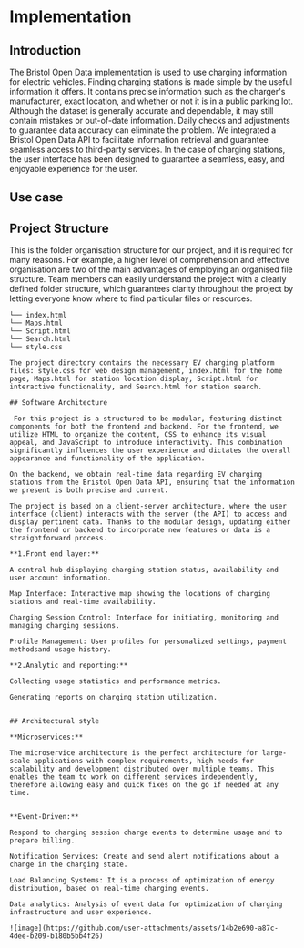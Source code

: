 # Implementation

## Introduction
The Bristol Open Data implementation is used to use charging information for electric vehicles. Finding charging stations is made simple by the useful information it offers. It contains precise information such as the charger's manufacturer, exact location, and whether or not it is in a public parking lot. Although the dataset is generally accurate and dependable, it may still contain mistakes or out-of-date information. Daily checks and adjustments to guarantee data accuracy can eliminate the problem. We integrated a Bristol Open Data API to facilitate information retrieval and guarantee seamless access to third-party services. In the case of charging stations, the user interface has been designed to guarantee a seamless, easy, and enjoyable experience for the user.

## Use case
## Project Structure 
This is the folder organisation structure for our project, and it is required for many reasons. For example, a higher level of comprehension and effective organisation are two of the main advantages of employing an organised file structure. Team members can easily understand the project with a clearly defined folder structure, which guarantees clarity throughout the project by letting everyone know where to find particular files or resources.

    └── index.html
    └── Maps.html
    └── Script.html
    └── Search.html
    └── style.css
```
The project directory contains the necessary EV charging platform files: style.css for web design management, index.html for the home page, Maps.html for station location display, Script.html for interactive functionality, and Search.html for station search.

## Software Architecture

 For this project is a structured to be modular, featuring distinct components for both the frontend and backend. For the frontend, we utilize HTML to organize the content, CSS to enhance its visual appeal, and JavaScript to introduce interactivity. This combination significantly influences the user experience and dictates the overall appearance and functionality of the application.

On the backend, we obtain real-time data regarding EV charging stations from the Bristol Open Data API, ensuring that the information we present is both precise and current.

The project is based on a client-server architecture, where the user interface (client) interacts with the server (the API) to access and display pertinent data. Thanks to the modular design, updating either the frontend or backend to incorporate new features or data is a straightforward process.

**1.Front end layer:**

A central hub displaying charging station status, availability and user account information.

Map Interface: Interactive map showing the locations of charging stations and real-time availability.

Charging Session Control: Interface for initiating, monitoring and managing charging sessions.

Profile Management: User profiles for personalized settings, payment methodsand usage history.

**2.Analytic and reporting:**

Collecting usage statistics and performance metrics.

Generating reports on charging station utilization.


## Architectural style

**Microservices:**

The microservice architecture is the perfect architecture for large-scale applications with complex requirements, high needs for scalability and development distributed over multiple teams. This enables the team to work on different services independently, therefore allowing easy and quick fixes on the go if needed at any time.


**Event-Driven:**

Respond to charging session charge events to determine usage and to prepare billing.

Notification Services: Create and send alert notifications about a change in the charging state.

Load Balancing Systems: It is a process of optimization of energy distribution, based on real-time charging events.

Data analytics: Analysis of event data for optimization of charging infrastructure and user experience.

![image](https://github.com/user-attachments/assets/14b2e690-a87c-4dee-b209-b180b5bb4f26)




